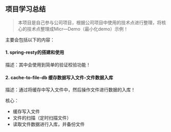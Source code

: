 ## 项目学习总结
> 本项目是自己参与公司项目，根据公司项目中使用的技术点进行整理，将核心的技术点整理成Micr—Demo（最小化demo）示例！
 
主要会包括以下的内容：
#### 1. spring-resty的搭建和使用
描述：其中会使用到简单的验证校验功能！

#### 2. cache-to-file-db 缓存数据写入文件-文件数据入库
描述：通过将缓存中写入文件中，然后操作文件进行数据的入库！

核心：
- 缓存写入文件
- 文件的扫描（定时扫描文件）
- 读取文件数据进行入库，并备份文件


##
